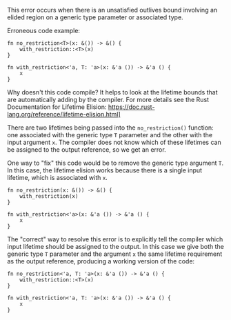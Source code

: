 This error occurs when there is an unsatisfied outlives bound involving an
elided region on a generic type parameter or associated type.

Erroneous code example:

```compile_fail,E0311
fn no_restriction<T>(x: &()) -> &() {
    with_restriction::<T>(x)
}

fn with_restriction<'a, T: 'a>(x: &'a ()) -> &'a () {
    x
}
```

Why doesn't this code compile? It helps to look at the lifetime bounds that are
automatically adding by the compiler. For more details see the Rust
Documentation for Lifetime Elision:
https://doc.rust-lang.org/reference/lifetime-elision.html]

There are two lifetimes being passed into the `no_restriction()` function: one
associated with the generic type `T` parameter and the other with the input
argument `x`. The compiler does not know which of these lifetimes can be
assigned to the output reference, so we get an error.

One way to "fix" this code would be to remove the generic type argument `T`.
In this case, the lifetime elision works because there is a single input
lifetime, which is associated with `x`.

```
fn no_restriction(x: &()) -> &() {
    with_restriction(x)
}

fn with_restriction<'a>(x: &'a ()) -> &'a () {
    x
}
```

The "correct" way to resolve this error is to explicitly tell the compiler
which input lifetime should be assigned to the output. In this case we give
both the generic type `T` parameter and the argument `x` the same lifetime
requirement as the output reference, producing a working version of the code:
```
fn no_restriction<'a, T: 'a>(x: &'a ()) -> &'a () {
    with_restriction::<T>(x)
}

fn with_restriction<'a, T: 'a>(x: &'a ()) -> &'a () {
    x
}
```
